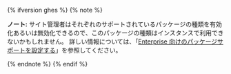 {% ifversion ghes %}
{% note %}

**ノート:** サイト管理者はそれぞれのサポートされているパッケージの種類を有効化あるいは無効化できるので、このパッケージの種類はインスタンスで利用できないかもしれません。 詳しい情報については、「[Enterprise 向けのパッケージサポートを設定する](/enterprise/admin/packages/configuring-packages-support-for-your-enterprise)」を参照してください。

{% endnote %}
{% endif %}
